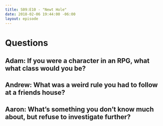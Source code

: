 ```yaml
---
title: S09:E10 - "Newt Hole"
date: 2018-02-06 19:44:00 -06:00
layout: episode
---
```


# Questions 

## Adam: If you were a character in an RPG, what what class would you be? 

## Andrew: What was a weird rule you had to follow at a friends house?

## Aaron: What’s something you don’t know much about, but refuse to investigate further?

